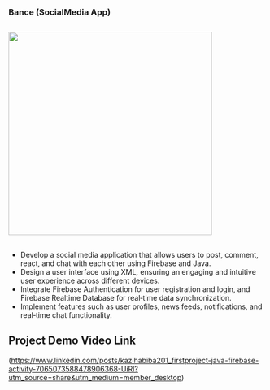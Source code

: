 ### Bance (SocialMedia App)

##
<img src="https://github.com/kazihabiba201/craftybay/assets/72264916/9670de45-c63e-485e-b55b-dbec19c04268" height="400"/>

##
- Develop a social media application that allows users to post, comment, react, and chat with each other using Firebase and Java.
- Design a user interface using XML, ensuring an engaging and intuitive user experience across different devices.
- Integrate Firebase Authentication for user registration and login, and Firebase Realtime Database for real‑time data synchronization.
- Implement features such as user profiles, news feeds, notifications, and real‑time chat functionality.

## Project Demo Video Link
(https://www.linkedin.com/posts/kazihabiba201_firstproject-java-firebase-activity-7065073588478906368-UiRl?utm_source=share&utm_medium=member_desktop)
